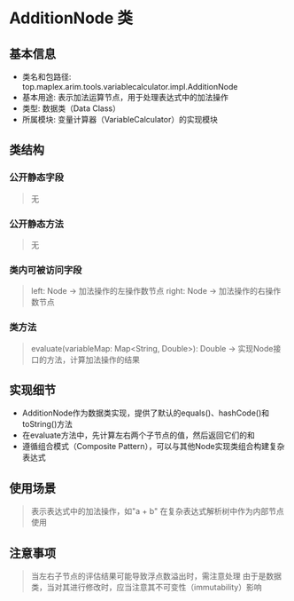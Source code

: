 # AdditionNode 类

## 基本信息
- 类名和包路径: top.maplex.arim.tools.variablecalculator.impl.AdditionNode
- 基本用途: 表示加法运算节点，用于处理表达式中的加法操作
- 类型: 数据类（Data Class）
- 所属模块: 变量计算器（VariableCalculator）的实现模块

## 类结构

### 公开静态字段
> 无

### 公开静态方法
> 无

### 类内可被访问字段
> left: Node -> 加法操作的左操作数节点
> right: Node -> 加法操作的右操作数节点

### 类方法
> evaluate(variableMap: Map<String, Double>): Double -> 实现Node接口的方法，计算加法操作的结果

## 实现细节
- AdditionNode作为数据类实现，提供了默认的equals()、hashCode()和toString()方法
- 在evaluate方法中，先计算左右两个子节点的值，然后返回它们的和
- 遵循组合模式（Composite Pattern），可以与其他Node实现类组合构建复杂表达式

## 使用场景
> 表示表达式中的加法操作，如"a + b"
> 在复杂表达式解析树中作为内部节点使用

## 注意事项
> 当左右子节点的评估结果可能导致浮点数溢出时，需注意处理
> 由于是数据类，当对其进行修改时，应当注意其不可变性（immutability）影响
